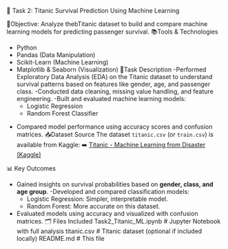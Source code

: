  🚢 Task 2: Titanic Survival Prediction Using Machine Learning

🎯Objective:
Analyze thebTitanic dataset to build and compare machine learning models for predicting passenger survival.
📚Tools & Technologies
* Python
* Pandas (Data Manipulation)
* Scikit-Learn (Machine Learning)
* Matplotlib & Seaborn (Visualization)
📝Task Description
-Performed Exploratory Data Analysis (EDA) on the Titanic dataset to understand survival patterns based on features like gender, age, and passenger class.
-Conducted data cleaning, missing value handling, and feature engineering.
-Built and evaluated machine learning models:
  * Logistic Regression
  * Random Forest Classifier
- Compared model performance using accuracy scores and confusion matrices.
📥Dataset Source
The dataset `titanic.csv` (or `train.csv`) is available from Kaggle:
➡️ [Titanic - Machine Learning from Disaster (Kaggle)](https://www.kaggle.com/competitions/titanic/data)

📊 Key Outcomes
- Gained insights on survival probabilities based on **gender, class, and age group**.
-Developed and compared classification models:
  * Logistic Regression: Simpler, interpretable model.
  * Random Forest: More accurate on this dataset.
- Evaluated models using accuracy and visualized with confusion matrices.
🗂️ Files Included
Task2_Titanic_ML.ipynb     # Jupyter Notebook with full analysis
titanic.csv                # Titanic dataset (optional if included locally)
README.md                  # This file
